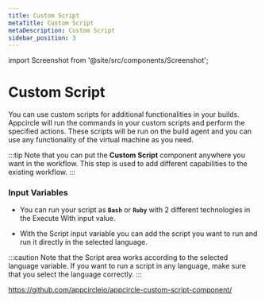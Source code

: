 ```yaml
---
title: Custom Script
metaTitle: Custom Script
metaDescription: Custom Script
sidebar_position: 3
---
```


import Screenshot from '@site/src/components/Screenshot';

# Custom Script

You can use custom scripts for additional functionalities in your builds. Appcircle will run the commands in your custom scripts and perform the specified actions. These scripts will be run on the build agent and you can use any functionality of the virtual machine as you need.

:::tip
Note that you can put the **Custom Script** component anywhere you want in the workflow. This step is used to add different capabilities to the existing workflow.
:::

<Screenshot url='https://cdn.appcircle.io/docs/assets/BE2793-customScript.png' />

### Input Variables

- You can run your script as **`Bash`** or **`Ruby`** with 2 different technologies in the Execute With input value. 

<Screenshot url='https://cdn.appcircle.io/docs/assets/BE2793-customExecute.png' />

- With the Script input variable you can add the script you want to run and run it directly in the selected language.

<Screenshot url='https://cdn.appcircle.io/docs/assets/BE2793-customArea.png' />

:::caution
Note that the Script area works according to the selected language variable. If you want to run a script in any language, make sure that you select the language correctly.
:::

https://github.com/appcircleio/appcircle-custom-script-component/